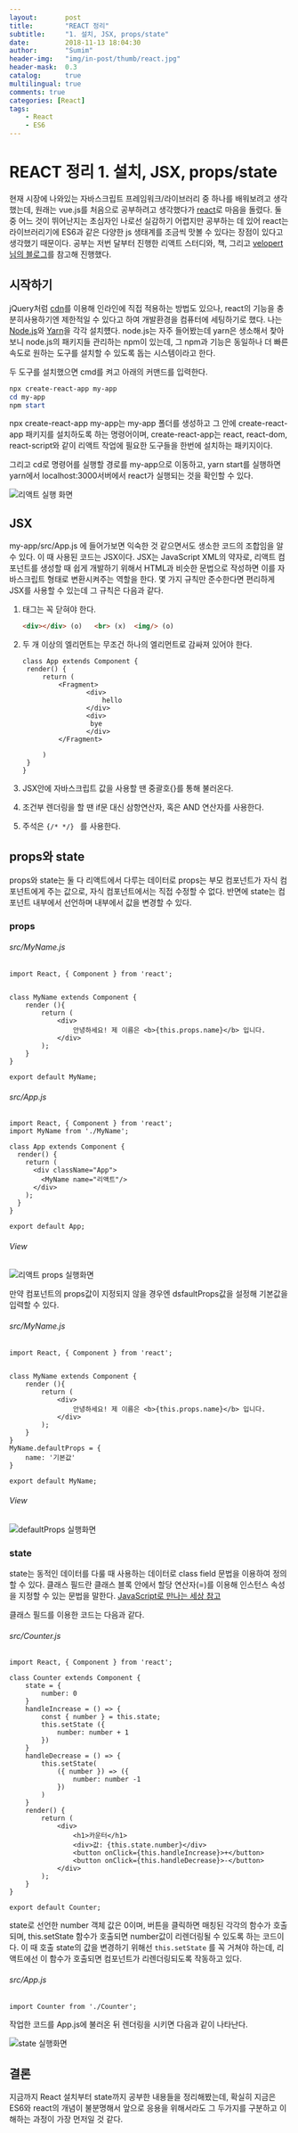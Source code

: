 ```yaml
---
layout:       post
title:        "REACT 정리"
subtitle:     "1. 설치, JSX, props/state"
date:         2018-11-13 18:04:30
author:       "Sumim"
header-img:   "img/in-post/thumb/react.jpg"
header-mask:  0.3
catalog:      true
multilingual: true
comments: true
categories: [React]
tags:
    - React
    - ES6
---
```




# REACT 정리 1. 설치, JSX, props/state



현재 시장에 나와있는 자바스크립트 프레임워크/라이브러리 중 하나를 배워보려고 생각했는데, 원래는 vue.js를 처음으로 공부하려고 생각했다가 [react](https://reactjs.org/)로 마음을 돌렸다. 둘 중 어느 것이 뛰어난지는 초심자인 나로선 실감하기 어렵지만 공부하는 데 있어 react는 라이브러리기에 ES6과 같은 다양한 js 생태계를 조금씩 맛볼 수 있다는 장점이 있다고 생각했기 때문이다. 공부는 저번 달부터 진행한 리액트 스터디와, 책, 그리고 [velopert님의 블로그](https://velopert.com/3613)를 참고해 진행했다.



## 시작하기

jQuery처럼 [cdn](https://react-cn.github.io/react/downloads.html)를 이용해 인라인에 직접 적용하는 방법도 있으나, react의 기능을 충분히사용하기엔 제한적일 수 있다고 하여 개발환경을 컴퓨터에 세팅하기로 했다. 나는 [Node.js](https://nodejs.org/en/)와 [Yarn](https://yarnpkg.com/en/)을 각각 설치헀다. node.js는 자주 들어봤는데 yarn은 생소해서 찾아보니 node.js의 패키지들 관리하는 npm이 있는데, 그 npm과 기능은 동일하나 더 빠른 속도로 원하는 도구를 설치할 수 있도록 돕는 시스템이라고 한다. 



두 도구를 설치했으면 cmd를 켜고 아래의 커맨드를 입력한다.

```powershell
npx create-react-app my-app
cd my-app
npm start
```



npx create-react-app my-app는 my-app 폴더를 생성하고 그 안에 create-react-app 패키지를 설치하도록 하는 명령어이며, create-react-app는 react, react-dom, react-script와 같이 리액트 작업에 필요한 도구들을 한번에 설치하는 패키지이다. 

그리고  cd로 명령어를 실행할 경로를 my-app으로 이동하고,  yarn start를 실행하면 yarn에서 localhost:3000서버에서 react가 실행되는 것을 확인할 수 있다. 

![리액트 실행 화면](https://sumim00.github.io/img/in-post/2018/1113_img01.jpg)



## JSX

my-app/src/App.js 에 들어가보면 익숙한 것 같으면서도 생소한 코드의 조합임을 알 수 있다. 이 때 사용된 코드는 JSX이다. JSX는 JavaScript XML의 약자로, 리액트 컴포넌트를 생성할 때 쉽게 개발하기 위해서 HTML과 비슷한 문법으로 작성하면 이를 자바스크립트 형태로 변환시켜주는 역할을 한다. 몇 가지 규칙만 준수한다면 편리하게 JSX를 사용할 수 있는데 그 규칙은 다음과 같다.

1. 태그는 꼭 닫혀야 한다. 

   ```html
   <div></div> (o)   <br> (x)  <img/> (o)
   ```

2. 두 개 이상의 엘리먼트는 무조건 하나의 엘리먼트로 감싸져 있어야 한다.

   ```react
   class App extends Component {
   	render() {
   		return (
   			<Fragment>
                   <div>
                       hello
                   </div>
                   <div>
                   	bye
                   </div>
   			</Fragment>
               
   		)
   	}
   }
   ```

3. JSX안에 자바스크립트 값을 사용할 땐 중괄호{}를 통해 불러온다.

4. 조건부 렌더링을 할 땐 if문 대신 삼항연산자, 혹은 AND 연산자를 사용한다.

5. 주석은 ```{/* */} ``` 를 사용한다.



## props와 state

props와 state는 둘 다 리액트에서 다루는 데이터로 props는 부모 컴포넌트가 자식 컴포넌트에게 주는 값으로, 자식 컴포넌트에서는 직접 수정할 수 없다. 반면에 state는 컴포넌트 내부에서 선언하며 내부에서 값을 변경할 수 있다.

### props

###### src/MyName.js

```react
import React, { Component } from 'react';


class MyName extends Component {
    render (){
        return (
            <div>
                안녕하세요! 제 이름은 <b>{this.props.name}</b> 입니다.
            </div>
        );
    }
}

export default MyName;
```



###### src/App.js

```react
import React, { Component } from 'react';
import MyName from './MyName';

class App extends Component {
  render() {
    return (
      <div className="App">
        <MyName name="리액트"/>
      </div>
    );
  }
}

export default App;
```



###### View

![리액트 props 실행화면](https://sumim00.github.io/img/in-post/2018/1113_img02.png)



만약 컴포넌트의 props값이 지정되지 않을 경우엔 dsfaultProps값을 설정해 기본값을 입력할 수 있다.



###### src/MyName.js

```react
import React, { Component } from 'react';


class MyName extends Component {
    render (){
        return (
            <div>
                안녕하세요! 제 이름은 <b>{this.props.name}</b> 입니다.
            </div>
        );
    }
}
MyName.defaultProps = {
    name: '기본값'
}

export default MyName;
```



###### View

![defaultProps 실행화면](https://sumim00.github.io/img/in-post/2018/1113_img03.png)



### state

state는 동적인 데이터를 다룰 때 사용하는 데이터로 class field 문법을 이용하여 정의할 수 있다. 클래스 필드란 클래스 블록 안에서 할당 연산자(=)를 이용해 인스턴스 속성을 지정할 수 있는 문법을 말한다. [JavaScript로 만나는 세상 참고](https://helloworldjavascript.net/pages/270-class.html) 

클래스 필드를 이용한 코드는 다음과 같다.



###### src/Counter.js

```react
import React, { Component } from 'react';

class Counter extends Component {
    state = {
        number: 0
    }
    handleIncrease = () => {
        const { number } = this.state;
        this.setState ({
            number: number + 1
        })
    }
    handleDecrease = () => {
        this.setState(
            ({ number }) => ({
                number: number -1
            })
        )
    }
    render() {
        return (
            <div>
                <h1>카운터</h1>
                <div>값: {this.state.number}</div>
                <button onClick={this.handleIncrease}>+</button>
                <button onClick={this.handleDecrease}>-</button>
            </div>
        );
    }
}

export default Counter;
```

state로 선언한 number 객체 값은 0이며, 버튼을 클릭하면 매칭된 각각의 함수가 호출되며, this.setState 함수가 호출되면 number값이 리렌더링될 수 있도록 하는 코드이다. 이 때 호출 state의 값을 변경하기 위해선 ```this.setState``` 를 꼭 거쳐야 하는데, 리액트에선 이 함수가 호출되면 컴포넌트가 리렌더링되도록 작동하고 있다.



###### src/App.js

```react
import Counter from './Counter';
```



작업한 코드를 App.js에 불러온 뒤 렌더링을 시키면 다음과 같이 나타난다.

![state 실행화면](https://sumim00.github.io/img/in-post/2018/1113_img04.png)



## 결론

지금까지 React 설치부터 state까지 공부한 내용들을 정리해봤는데, 확실히 지금은 ES6와 react의 개념이 불분명해서 앞으로 응용을 위해서라도 그 두가지를 구분하고 이해하는 과정이 가장 먼저일 것 같다. 